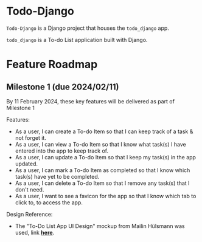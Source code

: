 # Todo-Django

`Todo-Django` is a Django project that houses the `todo_django` app.

`todo_django` is a To-do List application built with Django.

# Feature Roadmap

## Milestone 1 (due 2024/02/11)

By 11 February 2024, these key features will be delivered as part of Milestone 1

Features:

- As a user, I can create a To-do Item so that I can keep track of a task & not forget it.
- As a user, I can view a To-do Item so that I know what task(s) I have entered into the app to keep track of.
- As a user, I can update a To-do Item so that I keep my task(s) in the app updated.
- As a user, I can mark a To-do Item as completed so that I know which task(s) have yet to be completed.
- As a user, I can delete a To-do Item so that I remove any task(s) that I don't need.
- As a user, I want to see a favicon for the app so that I know which tab to click to, to access the app.

Design Reference:

- The "To-Do List App UI Design" mockup from Mailin Hülsmann was used, link **[here](https://www.behance.net/gallery/124541301/To-Do-List-App-UI-Design)**.
